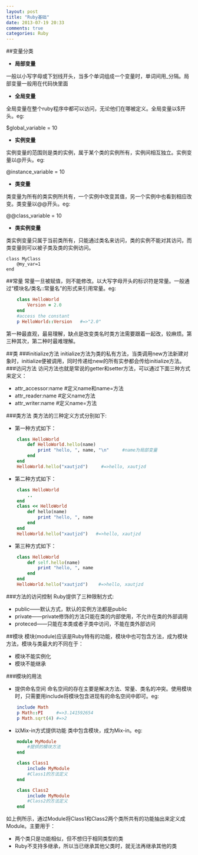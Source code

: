 ```yaml
---
layout: post
title: "Ruby基础"
date: 2013-07-19 20:33
comments: true
categories: Ruby 
---
```


##变量分类
- **局部变量**

一般以小写字母或下划线开头，当多个单词组成一个变量时，单词间用\_分隔。局部变量一般用在代码快里面

- **全局变量**

全局变量在整个ruby程序中都可以访问，无论他们在哪被定义。全局变量以$开头。eg:

$global\_variable = 10

- **实例变量**

实例变量的范围则是类的实例，属于某个类的实例所有，实例间相互独立。实例变量以@开头。eg:

@instance\_variable = 10

<!-- more -->

- **类变量**

类变量为所有的类实例所共有，一个实例中改变其值，另一个实例中也看到相应改变。类变量以@@开头。eg:

@@class\_variable = 10


- **类实例变量**

类实例变量只属于当前类所有，只能通过类名来访问，类的实例不能对其访问，而类变量则可以被子类及类的实例访问。

	class MyClass
  		@my_var=1
	end

##常量
常量一旦被赋值，则不能修改。以大写字母开头的标识符是常量。一般通过“模块名/类名::常量名”的形式来引用常量。eg:

```ruby
    class HelloWorld
        Version = 2.0
    end
    #access the constant
    p HelloWorld::Version   #=>"2.0"
```

第一种最直观，最易理解，缺点是改变类名时类方法需要跟着一起改，较麻烦。第三种其次，第二种时最难理解。

##类
###initialize方法
initialize方法为类的私有方法，当类调用new方法新建对象时，initialize便被调用，同时传递给new的所有实参都会传给initialize方法。
###访问方法
访问方法也就是常说的getter和setter方法，可以通过下面三种方式来定义：

- attr\_accessor:name     #定义name和name=方法
- attr\_reader:name       #定义name方法
- attr\_writer:name       #定义name=方法

###类方法
类方法的三种定义方式分别如下:  

- 第一种方式如下：

```ruby
    class HelloWorld
        def HelloWorld.hello(name)
            print "hello, ", name, "\n"     #name为局部变量
        end
    end
    HelloWorld.hello("xautjzd")     #=>hello, xautjzd
```

- 第二种方式如下：

```ruby
    class HelloWorld
        ..
    end
    class << HelloWorld
        def hello(name)
            print "hello, ", name
        end
    end
    HelloWorld.hello("xautjzd")   #=>hello, xautjzd
```

- 第三种方式如下：

```ruby
    class HelloWorld
        def self.hello(name)
            print "hello, ", name
        end
    end
    HelloWorld.hello("xautjzd")    #=>hello, xautjzd
```

###方法的访问控制
Ruby提供了三种限制方式:

+ public——默认方式，默认的实例方法都是public
+ private——private修饰的方法只能在类的内部使用，不允许在类的外部调用
+ proteced——只能在本类或者子类中访问，不能在类外部访问

##模块
模块(module)应该是Ruby特有的功能，模块中也可包含方法，成为模块方法，模块与类最大的不同在于：

- 模块不能实例化
- 模块不能继承

###模块的用法
- 提供命名空间
命名空间的存在主要是解决方法、常量、类名的冲突。使用模块时，只需要用include将模块包含进现有的命名空间中即可。eg:

```ruby
    include Math
    p Math::PI     #=>3.141592654
    p Math.sqrt(4) #=>2
```

- 以Mix-in方式提供功能
类中包含模块，成为Mix-in。eg:

```ruby
    module MyModule
        #提供的模块方法
    end

    class Class1
        include MyModule
        #Class1的方法定义
    end

    class Class2
        include MyModule
        #Class2的方法定义
    end
```

如上例所示，通过Module将Class1和Class2两个类所共有的功能抽出来定义成Module。主要用于：

* 两个类只是功能相似，但不想归于相同类型的类
* Ruby不支持多继承，所以当已继承其他父类时，就无法再继承其他的类
